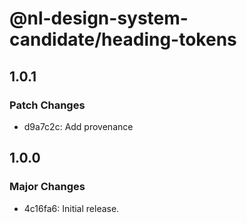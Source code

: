 # @nl-design-system-candidate/heading-tokens

## 1.0.1

### Patch Changes

- d9a7c2c: Add provenance

## 1.0.0

### Major Changes

- 4c16fa6: Initial release.
